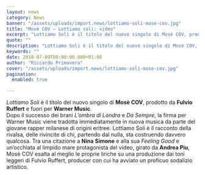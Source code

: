 ```yaml
---
layout: news
category: News
banner: "/assets/uploads/import.news/lottiamo-soli-mose-cov.jpg"
title: "Mosè COV – Lottiamo soli: video"
excerpt: "Lottiamo Soli è il titolo del nuovo singolo di Mosè COV, prodotto da Fulvio Ruffert e fuori per Warner Music. Dopo il successo dei brani L’ombra di Londra e Da Sempre, la firma per Warner Music viene tradotta immediatamente in nuova musica da parte del giovane rapper milanese di origini eritree. Lottiamo Soli è il [&hellip"
quote: ""
description: "Lottiamo Soli è il titolo del nuovo singolo di Mosè COV, prodotto da Fulvio Ruffert e fuori per Warner Music. Dopo il successo dei brani L’ombra di Londra e Da Sempre, la firma per Warner Music viene tradotta immediatamente in nuova musica da parte del giovane rapper milanese di origini eritree. Lottiamo Soli è il [&hellip"
keywords: ""
date: 2018-07-09T00:00:00.000+01:00
author: "Riccardo Primavera"
cover: "/assets/uploads/import.news/lottiamo-soli-mose-cov.jpg"
pagination:
  enabled: true

---
```


_Lottiamo Soli_ è il titolo del nuovo singolo di **Mosè COV**, prodotto da **Fulvio Ruffert** e fuori per **Warner Music**.  
Dopo il successo dei brani _L’ombra di Londra_ e _Da Sempre_, la firma per Warner Music viene tradotta immediatamente in nuova musica da parte del giovane rapper milanese di origini eritree. Lottiamo Soli è il racconto della rivalsa, delle rivincite di chi, partendo dal nulla, sta costruendo davvero qualcosa. Tra una citazione a **Nina** **Simone** e alla sua _Feeling Good_ e un’occhiata al limpido mare protagonista del video, girato da **Andrea Piu**, Mosè COV esalta al meglio le proprie liriche su una produzione dai toni leggeri di Fulvio Ruffert, producer con cui ha avviato un proficuo sodalizio artistico.